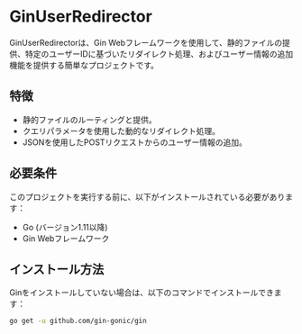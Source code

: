 # GinUserRedirector

GinUserRedirectorは、Gin Webフレームワークを使用して、静的ファイルの提供、特定のユーザーIDに基づいたリダイレクト処理、およびユーザー情報の追加機能を提供する簡単なプロジェクトです。

## 特徴

- 静的ファイルのルーティングと提供。
- クエリパラメータを使用した動的なリダイレクト処理。
- JSONを使用したPOSTリクエストからのユーザー情報の追加。

## 必要条件

このプロジェクトを実行する前に、以下がインストールされている必要があります：

- Go (バージョン1.11以降)
- Gin Webフレームワーク

## インストール方法

Ginをインストールしていない場合は、以下のコマンドでインストールできます：

```bash
go get -u github.com/gin-gonic/gin
